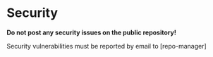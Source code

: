 # Security

**Do not post any security issues on the public repository!** 

Security vulnerabilities must be reported by email to [repo-manager]

